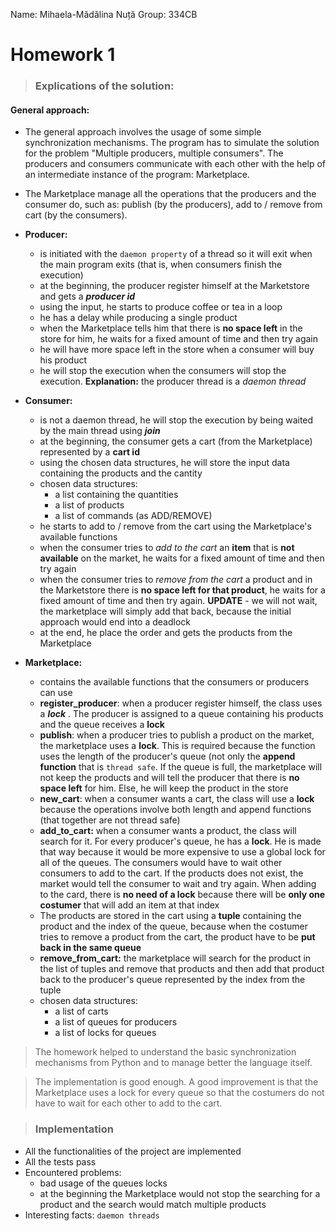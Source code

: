 
Name: Mihaela-Mădălina Nuță
Group: 334CB

# Homework 1

>### Explications of the solution:

####  General approach:
* The general approach involves the usage of some simple synchronization mechanisms. The program has to simulate the solution for the problem "Multiple producers, multiple consumers".  The producers and consumers communicate with each other  with the help of an intermediate instance of the program: Marketplace. 
* The Marketplace manage all the operations that the producers and the consumer do, such as: publish (by the producers), add to / remove from cart (by the consumers).  

* **Producer:**
	+ is initiated with the ``daemon property`` of a thread so it will exit when the main program exits (that is, when consumers finish the execution)
	+ at the beginning, the producer register himself at the Marketstore and gets a __*producer id*__
	+ using the input, he starts to produce coffee or tea in a loop
	+ he has a delay while producing a single product
	+ when the Marketplace tells him that there is **no space left** in the store for him, he waits for a fixed amount of time and then try again
	+ he will have more space left in the store when a consumer will buy his product
	+ he will stop the execution when the consumers will stop the execution. **Explanation:** the producer thread is a *daemon thread*

* **Consumer:**
	+ is not a daemon thread, he will stop the execution by being waited by the main thread using __*join*__
	+ at the beginning, the consumer gets a cart (from the Marketplace)  represented by a **cart id**
	+ using the chosen data structures, he will store the input data containing the products and the cantity
	+ chosen data structures:
		* a list containing the quantities
		* a list of products
		* a list of commands (as ADD/REMOVE)
	+ he starts to add to / remove from the cart using the Marketplace's available functions
	+ when the consumer tries to *add to the cart* an **item** that is **not available** on the market, he waits for a fixed amount of time and then try again
	+ when the consumer tries to *remove from the cart* a product and in the Marketstore there is **no space left for that product**, he waits for a fixed amount of time and then try again. **UPDATE** - we will not wait, the marketplace will simply add that back, because the initial approach would end into a deadlock
	+ at the end, he place the order and gets the products from the Marketplace

* **Marketplace:**
	+ contains the available functions that the consumers or producers can use
	+ **register_producer**: when a producer register himself, the class uses a __*lock*__ . The producer is assigned to a queue containing his products and the queue receives a **lock**
	+ **publish**: when a producer tries to publish a product on the market, the marketplace uses a **lock**. This is required because the function uses the length of the producer's queue (not only the __append function__ that is ```thread safe```. If the queue is full, the marketplace will not keep the products and will tell the producer that there is **no space left** for him. Else, he will keep the product in the store
	+ **new_cart**: when a consumer wants a cart, the class will use a **lock** because the operations involve both length and append functions (that together are not thread safe)
	+ **add_to_cart:** when a consumer wants a product, the class will search for it. For every  producer's queue, he has a **lock**. He is made that way because it would be more expensive to use a global lock for all of the queues. The consumers would have to wait other consumers to add to the cart. If the products does not exist, the market would tell the consumer to wait and try again. When adding to the card, there is **no need of a lock** because there will be **only one costumer** that will add an item at that index
	+ The products are stored in the cart using a **tuple** containing the product and the index of the queue, because when the costumer tries to remove a product from the cart, the product have to be **put back in the same queue**
	+ **remove_from_cart:**  the marketplace will search for the product in the list of tuples and remove that products and then add that product back to the producer's queue represented by the index from the tuple
	+ chosen data structures:
		* a list of carts
		* a list of queues for producers
		* a list of locks for queues

> The homework helped to understand the basic synchronization mechanisms from Python and to manage better the language itself.

> The implementation is good enough. A good improvement is that the Marketplace uses a lock for every queue so that the costumers do not have to wait for each other to add to the cart. 


>###  Implementation
* All the functionalities of the project are implemented
* All the tests pass
* Encountered problems:
	* bad usage of the queues locks
	* at the beginning the Marketplace would not stop the searching for a product and the search would match multiple products 
* Interesting facts: ```daemon threads```